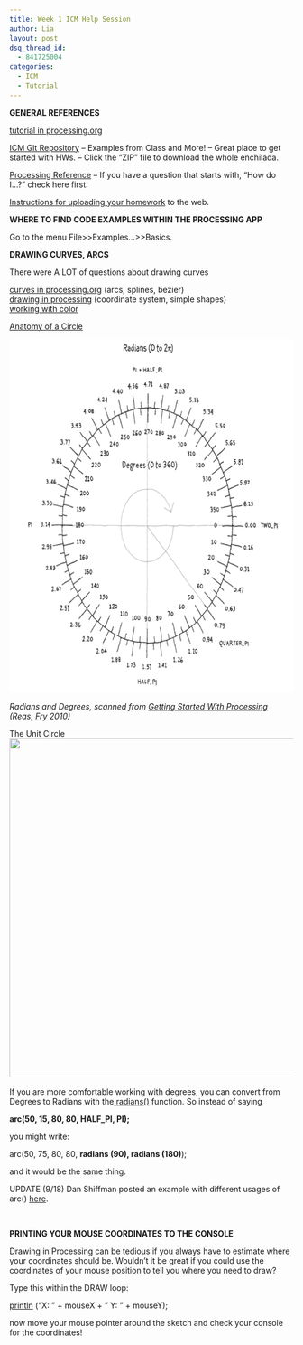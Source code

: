 ```yaml
---
title: Week 1 ICM Help Session
author: Lia
layout: post
dsq_thread_id:
  - 841725004
categories:
  - ICM
  - Tutorial
---
```

<p><strong>GENERAL REFERENCES </strong></p>
<p><a href="http://processing.org/learning/curves/">tutorial in processing.org</a></p>
<p><a href="https://github.com/ITPNYU/ICM/">ICM Git Repository</a> &#8211; Examples from Class and More! &#8211; Great place to get started with HWs. &#8211; Click the &#8220;ZIP&#8221; file to download the whole enchilada.</p>
<p><a href="http://processing.org/reference/">Processing Reference</a> &#8211; If you have a question that starts with, &#8220;How do I&#8230;?&#8221; check here first.</p>
<p><a href="http://itp.nyu.edu/varwiki/ClassWork/Homework-upload-instructions">Instructions for uploading your homework</a> to the web.</p>
<p><strong>WHERE TO FIND CODE EXAMPLES WITHIN THE PROCESSING APP</strong></p>
<p>Go to the menu File&gt;&gt;Examples&#8230;&gt;&gt;Basics.</p>
<p><strong>DRAWING CURVES, ARCS</strong></p>
<p>There were A LOT of questions about drawing curves</p>
<p><a href="http://processing.org/learning/curves/">curves in processing.org</a> (arcs, splines, bezier)<br />
<a href="http://processing.org/learning/drawing/">drawing in processing</a> (coordinate system, simple shapes)<br />
<a href="http://processing.org/learning/color/">working with color</a></p>
<p><a href="http://www.khanacademy.org/math/geometry/circles-topic/v/circles--radius--diameter-and-circumference">Anatomy of a Circle</a></p>
<p><a href="/uploads/2012/09/Screen-Shot-2012-09-10-at-4.56.31-PM1.png"><img class="alignnone size-full wp-image-192" title="Radians and Degrees" src="/uploads/2012/09/Screen-Shot-2012-09-10-at-4.56.31-PM1.png" alt="" width="662" height="625" /></a></p>
<p><em>Radians and Degrees, scanned from <a href="http://shop.oreilly.com/product/0636920000570.do">Getting Started With Processing</a> (Reas, Fry 2010)</em></p>
<p>The Unit Circle<br />
<a href="http://upload.wikimedia.org/wikipedia/commons/thumb/4/4c/Unit_circle_angles_color.svg/600px-Unit_circle_angles_color.svg.png"><img class="alignnone" title="Unit Circle" src="http://upload.wikimedia.org/wikipedia/commons/thumb/4/4c/Unit_circle_angles_color.svg/600px-Unit_circle_angles_color.svg.png" alt="" width="600" height="600" /></a></p>
<p>If you are more comfortable working with degrees, you can convert from Degrees to Radians with the<a href="http://processing.org/reference/radians_.html"> radians()</a> function. So instead of saying</p>
<p><strong>arc(50, 15, 80, 80, HALF_PI, PI);</strong></p>
<p>you might write:</p>
<p>arc(50, 75, 80, 80, <strong>radians (90), radians (180)</strong>);</p>
<p>and it would be the same thing.</p>
<p>UPDATE (9/18) Dan Shiffman posted an example with different usages of arc() <a href="https://github.com/ITPNYU/ICM/blob/master/extras/arcs/arcs.pde">here</a>.</p>
<p>&nbsp;</p>
<p><strong>PRINTING YOUR MOUSE COORDINATES TO THE CONSOLE</strong></p>
<p>Drawing in Processing can be tedious if you always have to estimate where your coordinates should be. Wouldn&#8217;t it be great if you could use the coordinates of your mouse position to tell you where you need to draw?</p>
<p>Type this within the DRAW loop:</p>
<p><a href="http://processing.org/reference/println_.html">println</a> (&#8220;X: &#8221; + mouseX + &#8221; Y: &#8221; + mouseY);</p>
<p>now move your mouse pointer around the sketch and check your console for the coordinates!</p>
